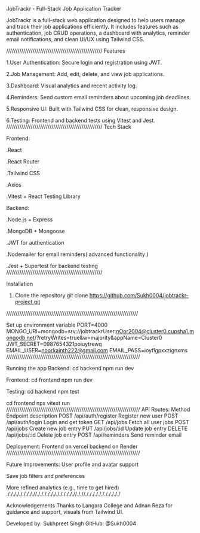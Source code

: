 JobTrackr - Full-Stack Job Application Tracker

JobTrackr is a full-stack web application designed to help users manage and track their job applications efficiently. It includes features such as authentication, job CRUD operations, a dashboard with analytics, reminder email notifications, and clean UI/UX using Tailwind CSS.

///////////////////////////////////////////////////
Features

1.User Authentication: Secure login and registration using JWT.

2.Job Management: Add, edit, delete, and view job applications.

3.Dashboard: Visual analytics and recent activity log.

4.Reminders: Send custom email reminders about upcoming job deadlines.

5.Responsive UI: Built with Tailwind CSS for clean, responsive design.

6.Testing: Frontend and backend tests using Vitest and Jest.
///////////////////////////////////////////////////
Tech Stack

Frontend:

.React

.React Router

.Tailwind CSS

.Axios

.Vitest + React Testing Library

Backend:

.Node.js + Express

.MongoDB + Mongoose

.JWT for authentication

.Nodemailer for email reminders( advanced functionality )

.Jest + Supertest for backend testing
///////////////////////////////////////////////////

Installation
1. Clone the repository
   git clone https://github.com/Sukh0004/jobtrackr-project.git
   
//////////////////////////////////////////////////////////////////////   


Set up environment variable
PORT=4000
MONGO_URI=mongodb+srv://jobtrackrUser:nOor2004@cluster0.cupsha1.mongodb.net/?retryWrites=true&w=majority&appName=Cluster0
JWT_SECRET=0987654321poiuytrewq
EMAIL_USER=noorkainth222@gmail.com
EMAIL_PASS=ioyflgpxxzignxms
///////////////////////////////////////////////////////////////////////

Running the app
Backend:
cd backend
npm run dev

Frontend:
cd frontend
npm run dev

Testing:
cd backend
npm test

cd frontend
npx vitest run
///////////////////////////////////////////////////////////////////////
API Routes:
Method        Endpoint              description
POST         /api/auth/register     Register new user
POST         /api/auth/login        Login and get token
GET          /api/jobs              Fetch all user jobs
POST         /api/jobs              Create new job entry
PUT          /api/jobs/:id          Update job entry
DELETE       /api/jobs/:id          Delete job entry
POST         /api/reminders         Send reminder email

Deployement:
Frontend on vercel
backend on Render
///////////////////////////////////////////////////////////////////////

Future Improvements:
User profile and avatar support

Save job filters and preferences

More refined analytics (e.g., time to get hired)
./././././././././/././././././././././././/././/./././././././././././

Acknowledgements
Thanks to Langara College  and Adnan Reza for guidance and support,
visuals from Tailwind UI.

Developed by:
Sukhpreet Singh
GitHub: @Sukh0004



